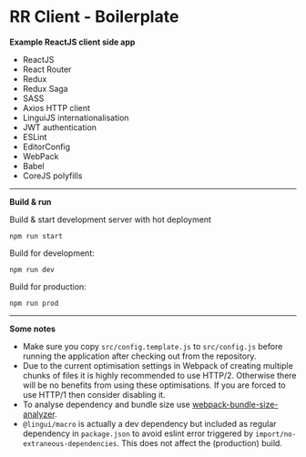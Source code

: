 RR Client - Boilerplate
=======================

**Example ReactJS client side app**

- ReactJS
- React Router
- Redux
- Redux Saga
- SASS
- Axios HTTP client
- LinguiJS internationalisation
- JWT authentication
- ESLint
- EditorConfig
- WebPack
- Babel
- CoreJS polyfills

---

**Build & run**

Build & start development server with hot deployment

```
npm run start
```

Build for development:

```
npm run dev
```

Build for production:

```
npm run prod
```

---

**Some notes**

- Make sure you copy `src/config.template.js` to `src/config.js` before running the application after checking out from the repository.
- Due to the current optimisation settings in Webpack of creating multiple chunks of files it is highly recommended to use HTTP/2. 
Otherwise there will be no benefits from using these optimisations. If you are forced to use HTTP/1 then consider disabling it.
- To analyse dependency and bundle size use [webpack-bundle-size-analyzer](https://github.com/robertknight/webpack-bundle-size-analyzer).
- `@lingui/macro` is actually a dev dependency but included as regular dependency in `package.json` to avoid eslint error triggered by 
`import/no-extraneous-dependencies`. This does not affect the (production) build.
